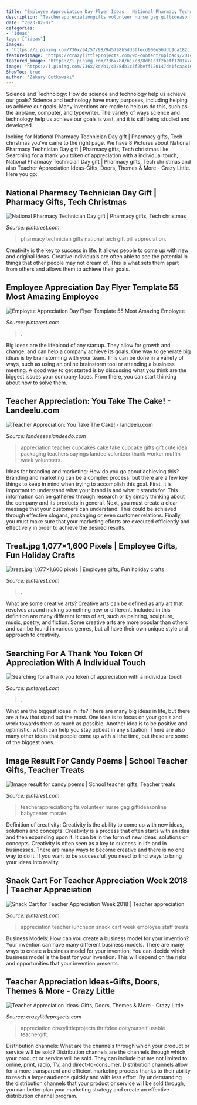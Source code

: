 ```yaml
---
title: "Employee Appreciation Day Flyer Ideas : National Pharmacy Technician Day Gift"
description: "Teacherappreciationgifts volunteer nurse gag giftideasonline babycenter morale"
date: "2023-02-07"
categories:
- "ideas"
tags: ["ideas"]
images:
- "https://i.pinimg.com/736x/94/57/98/945798b5dd3ffecd900e56ddb9ca182c.jpg"
featuredImage: "https://crazylittleprojects.com/wp-content/uploads/2014/04/TeacherGift.gif"
featured_image: "https://i.pinimg.com/736x/8d/b1/c3/8db1c3f2beff120147de1fcaa81077bb.jpg"
image: "https://i.pinimg.com/736x/8d/b1/c3/8db1c3f2beff120147de1fcaa81077bb.jpg"
ShowToc: true
author: "Zakary Gutkowski"
---
```



Science and Technology: How do science and technology help us achieve our goals?
Science and technology have many purposes, including helping us achieve our goals. Many inventions are made to help us do this, such as the airplane, computer, and typewriter. The variety of ways science and technology help us achieve our goals is vast, and it is still being studied and developed.

	

		
looking for National Pharmacy Technician Day gift | Pharmacy gifts, Tech christmas you've came to the right page. We have 8 Pictures about National Pharmacy Technician Day gift | Pharmacy gifts, Tech christmas like Searching for a thank you token of appreciation with a individual touch, National Pharmacy Technician Day gift | Pharmacy gifts, Tech christmas and also Teacher Appreciation Ideas-Gifts, Doors, Themes &amp; More - Crazy Little. Here you go:
		
    
## National Pharmacy Technician Day Gift | Pharmacy Gifts, Tech Christmas

<img loading=lazy src="https://i.pinimg.com/736x/94/57/98/945798b5dd3ffecd900e56ddb9ca182c.jpg" onerror="this.onerror=null;this.src='https://tse2.mm.bing.net/th?id=OIP.w2Kvm9hO75q45RjakGdobwHaJ3&amp;pid=15.1';" alt="National Pharmacy Technician Day gift | Pharmacy gifts, Tech christmas">

_Source: pinterest.com_

>pharmacy technician gifts national tech gift pill appreciation. 

	

Creativity is the key to success in life. It allows people to come up with new and original ideas. Creative individuals are often able to see the potential in things that other people may not dream of. This is what sets them apart from others and allows them to achieve their goals.

    
## Employee Appreciation Day Flyer Template 55 Most Amazing Employee

<img loading=lazy src="https://i.pinimg.com/736x/8d/b1/c3/8db1c3f2beff120147de1fcaa81077bb.jpg" onerror="this.onerror=null;this.src='https://tse1.mm.bing.net/th?id=OIP.1Be5-TU96Pr5DFRTZeEqdwHaLF&amp;pid=15.1';" alt="Employee Appreciation Day Flyer Template 55 Most Amazing Employee">

_Source: pinterest.com_

>. 

	

Big ideas are the lifeblood of any startup. They allow for growth and change, and can help a company achieve its goals. One way to generate big ideas is by brainstorming with your team. This can be done in a variety of ways, such as using an online brainstorm tool or attending a business meeting. A good way to get started is by discussing what you think are the biggest issues your company faces. From there, you can start thinking about how to solve them.

    
## Teacher Appreciation: You Take The Cake! - Landeelu.com

<img loading=lazy src="https://www.landeeseelandeedo.com/wp-content/uploads/blogger/-I23UDQ7XMWY/T7J24ZVn2uI/AAAAAAAABFg/YnxDZRF6MTA/s640/cupcakes%2Bteacher%2Bappreciation.jpg" onerror="this.onerror=null;this.src='https://tse2.mm.bing.net/th?id=OIP.mFv-z4fWhA79TgkpfHS8awHaE8&amp;pid=15.1';" alt="Teacher Appreciation: You Take The Cake! - landeelu.com">

_Source: landeeseelandeedo.com_

>appreciation teacher cupcakes cake take cupcake gifts gift cute idea packaging teachers sayings landee volunteer thank worker muffin week volunteers. 

	

Ideas for branding and marketing: How do you go about achieving this?
Branding and marketing can be a complex process, but there are a few key things to keep in mind when trying to accomplish this goal. First, it is important to understand what your brand is and what it stands for. This information can be gathered through research or by simply thinking about the company and its products in general. Next, you must create a clear message that your customers can understand. This could be achieved through effective slogans, packaging or even customer relations. Finally, you must make sure that your marketing efforts are executed efficiently and effectively in order to achieve the desired results.

    
## Treat.jpg 1,077×1,600 Pixels | Employee Gifts, Fun Holiday Crafts

<img loading=lazy src="https://i.pinimg.com/736x/f1/c4/ed/f1c4ed7d97ccc60e02d328178c79250d--employee-appreciation-appreciation-gifts.jpg" onerror="this.onerror=null;this.src='https://tse1.mm.bing.net/th?id=OIP.izg9AFlRjsPurtb305805QHaK_&amp;pid=15.1';" alt="treat.jpg 1,077×1,600 pixels | Employee gifts, Fun holiday crafts">

_Source: pinterest.com_

>. 

	

What are some creative arts?
Creative arts can be defined as any art that revolves around making something new or different. Included in this definition are many different forms of art, such as painting, sculpture, music, poetry, and fiction. Some creative arts are more popular than others and can be found in various genres, but all have their own unique style and approach to creativity.

    
## Searching For A Thank You Token Of Appreciation With A Individual Touch

<img loading=lazy src="https://i.pinimg.com/736x/f8/d3/e5/f8d3e5102cfc32cdef06617ee6c5e24c.jpg" onerror="this.onerror=null;this.src='https://tse3.mm.bing.net/th?id=OIP.Aoe_ike4Cx9E11NiC86iXAHaJ3&amp;pid=15.1';" alt="Searching for a thank you token of appreciation with a individual touch">

_Source: pinterest.com_

>. 

	

What are the biggest ideas in life?
There are many big ideas in life, but there are a few that stand out the most. One idea is to focus on your goals and work towards them as much as possible. Another idea is to be positive and optimistic, which can help you stay upbeat in any situation. There are also many other ideas that people come up with all the time, but these are some of the biggest ones.

    
## Image Result For Candy Poems | School Teacher Gifts, Teacher Treats

<img loading=lazy src="https://i.pinimg.com/originals/00/7c/2b/007c2b3fb7b5861b9ab20a66764cc475.jpg" onerror="this.onerror=null;this.src='https://tse4.mm.bing.net/th?id=OIP.HnfsFMZf-BlHgrTgwBxuOQHaJ7&amp;pid=15.1';" alt="Image result for candy poems | School teacher gifts, Teacher treats">

_Source: pinterest.com_

>teacherappreciationgifts volunteer nurse gag giftideasonline babycenter morale. 

	

Definition of creativity: Creativity is the ability to come up with new ideas, solutions and concepts.
Creativity is a process that often starts with an idea and then expanding upon it. It can be in the form of new ideas, solutions or concepts. Creativity is often seen as a key to success in life and in businesses. There are many ways to become creative and there is no one way to do it. If you want to be successful, you need to find ways to bring your ideas into reality.

    
## Snack Cart For Teacher Appreciation Week 2018 | Teacher Appreciation

<img loading=lazy src="https://i.pinimg.com/736x/41/de/b6/41deb62d1b6190af633e81f9b6fd5787.jpg" onerror="this.onerror=null;this.src='https://tse1.mm.bing.net/th?id=OIP.ra6sNKih9w-EWmDS5vIyxQHaJ3&amp;pid=15.1';" alt="Snack Cart for Teacher Appreciation Week 2018 | Teacher appreciation">

_Source: pinterest.com_

>appreciation teacher luncheon snack cart week employee staff treats. 

	

Business Models: How can you create a business model for your invention?
Your invention can have many different business models. There are many ways to create a business model for your invention. You can decide which business model is the best for your invention. This will depend on the risks and opportunities that your invention presents.

    
## Teacher Appreciation Ideas-Gifts, Doors, Themes &amp; More - Crazy Little

<img loading=lazy src="https://crazylittleprojects.com/wp-content/uploads/2014/04/TeacherGift.gif" onerror="this.onerror=null;this.src='https://tse3.mm.bing.net/th?id=OIP.SK2wuiaGAgXPgr1L7ALGVAHaMW&amp;pid=15.1';" alt="Teacher Appreciation Ideas-Gifts, Doors, Themes &amp; More - Crazy Little">

_Source: crazylittleprojects.com_

>appreciation crazylittleprojects thriftdee doityourself usable teachergift. 

	

Distribution channels: What are the channels through which your product or service will be sold?
Distribution channels are the channels through which your product or service will be sold. They can include but are not limited to: online, print, radio, TV, and direct-to-consumer. Distribution channels allow for a more transparent and efficient marketing process thanks to their ability to reach a larger audience quickly and with less effort. By understanding the distribution channels that your product or service will be sold through, you can better plan your marketing strategy and create an effective distribution channel program.

